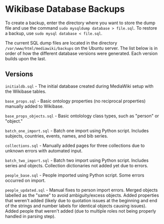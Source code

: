 # Wikibase Database Backups

To create a backup, enter the directory where you want to store the dump file and use the command `sudo mysqldump database > file.sql`. 
To restore a backup, use `sudo mysql database < file.sql`. 


The current SQL dump files are located in the directory `/var/www/html/mediawiki/backups` on the Ubuntu server. 
The list below is in order of how the different database versions were generated.
Each version builds upon the last.

## Versions

`initialdb.sql` - The initial database created during MediaWiki setup with the Wikibase tables.

`base_props.sql` - Basic ontology properties (no reciprocal properties) manually added to Wikibase.

`base_props_objects.sql` - Basic ontolology class types, such as "person" or "object."

`batch_one_import.sql` - Batch one import using Python script. Includes subjects, countries, events, names, and bib series. 

`collections.sql` - Manually added pages for three collections due to unknown errors with automated input. 

`batch_two_import.sql` - Batch two import using Python script. Includes series and objects. Collection dictionaries not added yet due to errors. 

`people_base.sql` - People imported using Python script. Some errors occurred on import.

`people_updated.sql` - Manual fixes to person import errors. Merged objects labelled as the "same" to avoid ambiguity/excess objects. 
Added properties that weren't added (likely due to quotation issues at the beginning and end of the strings and number labels for identical objects causing issues). 
Added people that weren't added (due to multiple roles not being properly handled in parsing step).